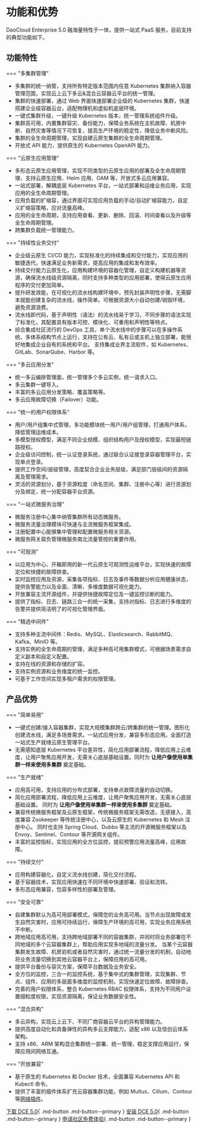 # 功能和优势

DaoCloud Enterprise 5.0 融海量特性于一体，提供一站式 PaaS 服务，目前支持的典型功能如下。

## 功能特性

=== "多集群管理"

- 多集群的统一纳管，支持所有特定版本范围内任意 Kubernetes 集群纳入容器管理范围，实现云上云下多云&混合云容器云平台的统一管理。
- 集群的快速部署，通过 Web 界面快速部署企业级的 Kubernetes 集群，快速搭建企业级容器云台，适配物理机和虚拟机底层环境。
- 一键式集群升级，一键升级 Kubernetes 版本，统一管理系统组件升级。
- 集群高可用，内置集群容灾、备份能力，保障业务系统在主机故障、机房中断、自然灾害等情况下可恢复，提高生产环境的稳定性，降低业务中断风险。
- 集群的全生命周期管理，实现自建云原生集群的全生命周期管理。
- 开放式 API 能力，提供原生的 Kubernetes OpenAPI 能力。

=== "云原生应用管理"

- 多形态云原生应用管理，实现不同类型的云原生应用的部署及全生命周期管理，支持云原生应用、Helm 应用、OAM 等，开放式多云应用兼容。
- 一站式部署，解耦底层 Kubernetes 平台，一站式部署和运维业务应用，实现应用的全生命周期管理。
- 应用负载的扩缩容，通过界面可实现应用负载的手动/自动扩缩容能力，自定义扩缩容策略，应对流量高峰。
- 应用的全生命周期，支持应用查看、更新、删除、回滚、时间查看以及升级等全生命周期管理。
- 跨集群负载统一管理能力。

=== "持续性业务交付"

- 企业级云原生 CI/CD 能力，实现标准化的持续集成和交付能力，实现应用的敏捷迭代，快速满足业务新需求，提高应用的集成和发布效率。
- 持续交付能力云原生化，应用构建环境的容器化管理，自定义构建机器等资源，确保流水线级资源隔离，同时支持多种类型的应用部署，使得云原生应用程序的交付更加简单。
- 提升研发效能，在可视化的流水线构建环境中，预先封装声明性步骤，无需脚本就能创建复杂的流水线，操作简单。可根据资源大小自动创建/销毁环境，避免资源浪费。
- 流水线即代码，基于声明性（语法）的流水线易于学习，不同步骤的语法实现了标准化，其配置具有版本可控、模块化、可重用和声明性等特点。
- 综合集成社区流行的 DevOps 工具，单个流水线中的步骤可以在多操作系统、多体系结构节点上运行，支持在公有云、私有云或主机上独立部署，能很好地集成企业自有的系统和平台。
  支持集成业界主流软件，如 Kubernetes、GitLab、SonarQube、Harbor 等。

=== "多云应用分发"

- 统一多云编排管理面，统一管理多个多云实例，统一请求入口。
- 多云集群一键导入。
- 丰富的多云应用分发策略、覆盖策略等。
- 多云应用故障切换（Failover）功能。

=== "统一的用户权限体系"

- 用户/用户组集中式管理，多功能模块统一用户/用户组管理，打通用户体系，降低管理运维成本。
- 多模型授权模型，满足不同企业规模、组织结构用户及授权模型，实现最短链路授权。
- 企业级访问控制，统一认证登录系统，通过联合认证接登录容器管理平台，实现单点登录。
- 提供工作空间/层级管理，高度契合企业业务层级，满足部门层级间的资源隔离及管理需求。
- 灵活的资源划分，基于资源粒度（命名空间、集群、注册中心等）进行资源划分及绑定，统一分配容器平台资源。

=== "一站式微服务治理"

- 微服务注册中心集中纳管集群所有动态微服务。
- 微服务流量治理模块可快速与主流微服务框架集成。
- 注册配置中心能够集中管理和配置微服务相关资源。
- 微服务网关肩负管理微服务南北流量管控的重要作用。

=== "可观测"

- 以应用为中心、开箱即用的新一代云原生可观测性运维平台，实现快速的故障定位和快捷的故障排查。
- 实时监控应用及资源，采集各项指标、日志及事件等数据分析应用健康状态，提供告警能力以及全面、清晰、多维度数据可视化能力。
- 开放兼容主流开源组件，并提供快捷故障定位及一键监控诊断的能力。
- 提供了指标、日志、链路三合一的统一采集，支持对指标、日志进行多维度的告警并提供简洁明了的可视化管理界面。

=== "精选中间件"

- 支持多种主流中间件：Redis、MySQL、Elasticsearch、RabbitMQ、Kafka、MinIO 等。
- 支持实例的全生命周期的管理，满足多种高可用集群模式，可根据场景需求自定义副本和自定义配置。
- 支持在线的资源和存储的扩容。
- 支持实例资源和业务维度的统一监控。
- 可基于工作空间实现多租户需求的权限管理。

## 产品优势

=== "简单易用"

- 一键式创建/接入容器集群，实现大规模集群跨云/跨集群的统一管理。图形化创建流水线，满足多场景需求。一站式应用分发，兼容多形态应用。全面打造一站式生产就绪云原生管理平台。
- 无需感知底层 Kubernetes 平台差异性，简化应用部署流程，降低应用上云难度，让用户聚焦应用开发，无需关心底层基础设置。同时为 **让用户像使用单集群一样来使用多集群** 奠定基础。

=== "生产就绪"

- 应用高可用，支持应用的分布式部署，支持单点故障流量的自动切换。
- 简化应用部署流程，降低应用上云难度，让用户聚焦应用开发，无需关心底层基础设置。
  同时为 **让用户像使用单集群一样来使用多集群** 奠定基础。
- 兼容传统微服务框架及云原生框架，传统微服务框架无需改造，无感接入，高度兼容 Zookeeper 等传统注册中心，以及云原生的 Kubernetes 和 Mesh 注册中心。
  同时也支持 Spring Cloud、Dubbo 等主流的开源微服务框架以及 Envoy、Sentinel、Contour 等开源网关组件。
- 丰富的监控指标，实现应用的全方位监控，提前预警应用流量高峰，应用故障。

=== "持续交付"

- 应用构建容器化，自定义流水线创建，简化交付流程。
- 基于容器技术，实现应用快速在不同环境中快速部署、验证和流转。
- 多形态应用兼容，包容多样性的部署及管理。

=== "安全可靠"

- 自建集群默认为高可用部署模式，保障您的业务高可用。当节点出现故障或发生自然灾害时，应用可持续运行，保障生产环境的高可用，实现业务应用系统不中断。
- 跨地域应用高可用，支持跨地域部署不同的容器集群，并同时将业务部署在不同地域的多个云容器集群上，帮助应用实现多地域的流量分发。
  当某个云容器集群发生故障、机房宕机或者自然灾害时，通过统一流量分发的机制，自动地将业务流量切换到其他云容器平台上，保障应用的高可用。
- 提供平台备份与容灾方案，保障平台数据及业务安全。
- 全方位的监控，三合一的监控系统，基于集中式的集群管理，实现集群、节点、组件、应用的多层面多维度的监控机制，实现快速定位故障、故障排查。
- 完善的用户权限体系，整合 Kubernetes RBAC 权限体系，支持为不同用户设置细粒度权限，实现资源隔离，保证业务数据安全性。

=== "混合异构"

- 多云异构，实现云上云下、不同厂商容器云平台的异构管理能力。
- 提供高度自动化和具备弹性的异构多云支撑能力，适配 x86 以及信创云体系架构。
- 支持 x86、ARM 架构混合集群统一部署、统一管理，稳定支撑应用运行，保障应用间网络互通。

=== "开放兼容"

- 基于原生的 Kubernetes 和 Docker 技术，全面兼容 Kubernetes API 和 Kubectl 命令。
- 提供了丰富的插件体系扩充云容器集群功能，例如 Multus、Cillum、Contour 等[网络插件](../network/intro/what.md)。

[下载 DCE 5.0](../download/dce5.md){ .md-button .md-button--primary }
[安装 DCE 5.0](../install/intro.md){ .md-button .md-button--primary }
[申请社区免费体验](./license0.md){ .md-button .md-button--primary }